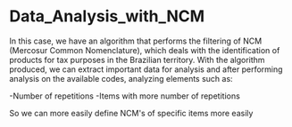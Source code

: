 # Data_Analysis_with_NCM
In this case, we have an algorithm that performs the filtering of NCM (Mercosur Common Nomenclature), which deals with the identification of products for tax purposes in the Brazilian territory.
With the algorithm produced, we can extract important data for analysis and after performing analysis on the available codes, analyzing elements such as:

-Number of repetitions
-Items with more number of repetitions

So we can more easily define NCM's of specific items more easily
